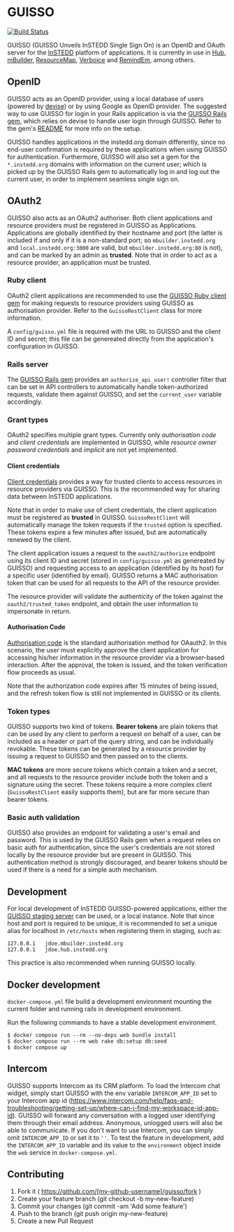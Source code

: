 # GUISSO

[![Build Status](https://github.com/instedd/guisso/actions/workflows/ci.yml/badge.svg)](https://github.com/instedd/guisso/actions/workflows/ci.yml)

GUISSO (GUISSO Unveils InSTEDD Single Sign On) is an OpenID and OAuth server for the [InSTEDD](http://instedd.org) platform of applications. It is currently in use in [Hub](https://github.com/instedd/hub), [mBuilder](github.com/instedd/mbuilder), [ResourceMap](https://github.com/instedd/resourcemap), [Verboice](https://github.com/instedd/verboice) and [RemindEm](https://github.com/instedd/remindem), among others.

## OpenID

GUISSO acts as an OpenID provider, using a local database of users (powered by [devise](https://github.com/plataformatec/devise)) or by using Google as OpenID provider. The suggested way to use GUISSO for login in your Rails application is via the [GUISSO Rails gem](https://github.com/instedd/alto_guisso_rails), which relies on devise to handle user login through GUISSO. Refer to the gem's [README](https://github.com/instedd/alto_guisso_rails/blob/master/README.md) for more info on the setup.

GUISSO handles applications in the instedd.org domain differently, since no end-user confirmation is required by these applications when using GUISSO for authentication. Furthermore, GUISSO will also set a gem for the `*.instedd.org` domains with information on the current user; which is picked up by the GUISSO Rails gem to automatically log in and log out the current user, in order to implement seamless single sign on.

## OAuth2

GUISSO also acts as an OAuth2 authoriser. Both client applications and resource providers must be registered in GUISSO as Applications. Applications are globally identified by their hostname and port (the latter is included if and only if it is a non-standard port; so `mbuilder.instedd.org` and `local.instedd.org:3000` are valid, but `mbuilder.instedd.org:80` is not), and can be marked by an admin as **trusted**. Note that in order to act as a resource provider, an application must be trusted.

### Ruby client

OAuth2 client applications are recommended to use the [GUISSO Ruby client gem](https://github.com/instedd/alto_guisso) for making requests to resource providers using GUISSO as authorisation provider. Refer to the `GuissoRestClient` class for more information.

A `config/guisso.yml` file is required with the URL to GUISSO and the client ID and secret; this file can be genereated directly from the application's configuration in GUISSO.

### Rails server

The [GUISSO Rails gem](https://github.com/instedd/alto_guisso_rails) provides an `authorize_api_user!` controller filter that can be set in API controllers to automatically handle token-authorized requests, validate them against GUISSO, and set the `current_user` variable accordingly.

### Grant types

OAuth2 specifies multiple grant types. Currently only _authorisation code_ and _client credentials_ are implemented in GUISSO, while _resource owner password credentials_ and _implicit_ are not yet implemented.

#### Client credentials

[Client credentials](https://tools.ietf.org/html/rfc6749#section-4.4) provides a way for trusted clients to access resources in resource providers via GUISSO. This is the recommended way for sharing data between InSTEDD applications.

Note that in order to make use of client credentials, the client application must be registered as **trusted** in GUISSO. `GuissoRestClient` will automatically manage the token requests if the `trusted` option is specified. These tokens expire a few minutes after issued, but are automatically renewed by the client.

The client application issues a request to the `oauth2/authorize` endpoint using its client ID and secret (stored in `config/guisso.yml` as genereated by GUISSO) and requesting access to an application (identified by its host) for a specific user (identified by email). GUISSO returns a MAC authorisation token that can be used for all requests to the API of the resource provider.

The resource provider will validate the authenticity of the token against the `oauth2/trusted_token` endpoint, and obtain the user information to impersonate in return.

#### Authorisation Code

[Authorisation code](https://tools.ietf.org/html/rfc6749#section-4.1) is the standard authorisation method for OAauth2. In this scenario, the user must explicitly approve the client application for accessing his/her information in the resource provider via a browser-based interaction. After the approval, the token is issued, and the token verification flow proceeds as usual.

Note that the authorization code expires after 15 minutes of being issued, and the refresh token flow is still not implemented in GUISSO or its clients.

### Token types

GUISSO supports two kind of tokens. **Bearer tokens** are plain tokens that can be used by any client to perform a request on behalf of a user, can be included as a header or part of the query string, and can be individually revokable. These tokens can be generated by a resource provider by issuing a request to GUISSO and then passed on to the clients.

**MAC tokens** are more secure tokens which contain a token and a secret, and all requests to the resource provider include both the token and a signature using the secret. These tokens require a more complex client (`GuissoRestClient` easily supports them), but are far more secure than bearer tokens.

### Basic auth validation

GUISSO also provides an endpoint for validating a user's email and password. This is used by the GUISSO Rails gem when a request relies on basic auth for authentication, since the user's credentials are not stored locally by the resource provider but are present in GUISSO. This authentication method is strongly discouraged, and bearer tokens should be used if there is a need for a simple auth mechanism.

## Development

For local development of InSTEDD GUISSO-powered applications, either the [GUISSO staging server](https://login-stg.instedd.org) can be used, or a local instance. Note that since host and port is required to be unique, it is recommended to set a unique alias for localhost in `/etc/hosts` when registering them in staging, such as:

```
127.0.0.1	jdoe.mbuilder.instedd.org
127.0.0.1	jdoe.hub.instedd.org
```
This practice is also recommended when running GUISSO locally.

## Docker development

`docker-compose.yml` file build a development environment mounting the current folder and running rails in development environment.

Run the following commands to have a stable development environment.

```
$ docker compose run --rm --no-deps web bundle install
$ docker compose run --rm web rake db:setup db:seed
$ docker compose up
```

## Intercom
 GUISSO supports Intercom as its CRM platform. To load the Intercom chat widget, simply start GUISSO with the env variable `INTERCOM_APP_ID` set to your Intercom app id (https://www.intercom.com/help/faqs-and-troubleshooting/getting-set-up/where-can-i-find-my-workspace-id-app-id).
 GUISSO will forward any conversation with a logged user identifying them through their email address. Anonymous, unlogged users will also be able to communicate.
 If you don't want to use Intercom, you can simply omit `INTERCOM_APP_ID` or set it to `''`.
 To test the feature in development, add the `INTERCOM_APP_ID` variable and its value to the `environment` object inside the `web` service in `docker-compose.yml`.

## Contributing

1. Fork it ( https://github.com/[my-github-username]/guisso/fork )
2. Create your feature branch (git checkout -b my-new-feature)
3. Commit your changes (git commit -am 'Add some feature')
4. Push to the branch (git push origin my-new-feature)
5. Create a new Pull Request
